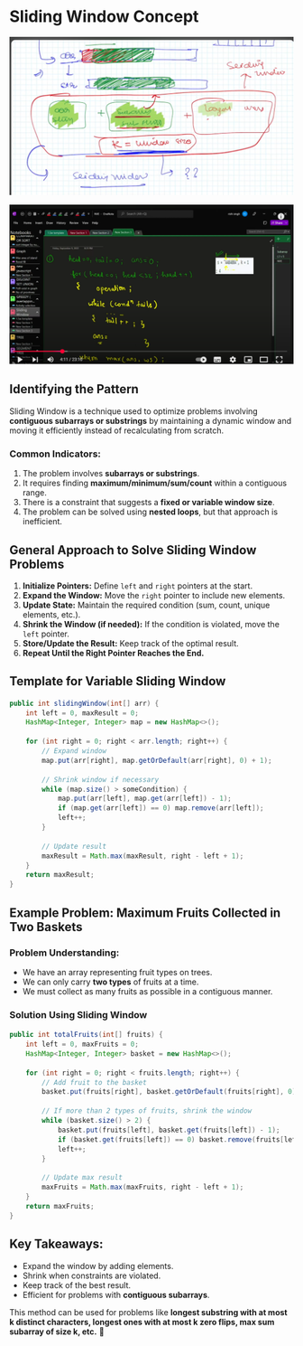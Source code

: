 # Sliding Window Concept

![alt text](image.png)

![alt text](image-1.png)

## Identifying the Pattern
Sliding Window is a technique used to optimize problems involving **contiguous subarrays or substrings** by maintaining a dynamic window and moving it efficiently instead of recalculating from scratch.

### Common Indicators:
1. The problem involves **subarrays or substrings**.
2. It requires finding **maximum/minimum/sum/count** within a contiguous range.
3. There is a constraint that suggests a **fixed or variable window size**.
4. The problem can be solved using **nested loops**, but that approach is inefficient.

## General Approach to Solve Sliding Window Problems
1. **Initialize Pointers:** Define `left` and `right` pointers at the start.
2. **Expand the Window:** Move the `right` pointer to include new elements.
3. **Update State:** Maintain the required condition (sum, count, unique elements, etc.).
4. **Shrink the Window (if needed):** If the condition is violated, move the `left` pointer.
5. **Store/Update the Result:** Keep track of the optimal result.
6. **Repeat Until the Right Pointer Reaches the End.**

## Template for Variable Sliding Window
```java
public int slidingWindow(int[] arr) {
    int left = 0, maxResult = 0;
    HashMap<Integer, Integer> map = new HashMap<>();

    for (int right = 0; right < arr.length; right++) {
        // Expand window
        map.put(arr[right], map.getOrDefault(arr[right], 0) + 1);

        // Shrink window if necessary
        while (map.size() > someCondition) {
            map.put(arr[left], map.get(arr[left]) - 1);
            if (map.get(arr[left]) == 0) map.remove(arr[left]);
            left++;
        }

        // Update result
        maxResult = Math.max(maxResult, right - left + 1);
    }
    return maxResult;
}
```

## Example Problem: Maximum Fruits Collected in Two Baskets
### Problem Understanding:
- We have an array representing fruit types on trees.
- We can only carry **two types** of fruits at a time.
- We must collect as many fruits as possible in a contiguous manner.

### Solution Using Sliding Window
```java
public int totalFruits(int[] fruits) {
    int left = 0, maxFruits = 0;
    HashMap<Integer, Integer> basket = new HashMap<>();

    for (int right = 0; right < fruits.length; right++) {
        // Add fruit to the basket
        basket.put(fruits[right], basket.getOrDefault(fruits[right], 0) + 1);

        // If more than 2 types of fruits, shrink the window
        while (basket.size() > 2) {
            basket.put(fruits[left], basket.get(fruits[left]) - 1);
            if (basket.get(fruits[left]) == 0) basket.remove(fruits[left]);
            left++;
        }

        // Update max result
        maxFruits = Math.max(maxFruits, right - left + 1);
    }
    return maxFruits;
}
```

## Key Takeaways:
- Expand the window by adding elements.
- Shrink when constraints are violated.
- Keep track of the best result.
- Efficient for problems with **contiguous subarrays**.

This method can be used for problems like **longest substring with at most k distinct characters, longest ones with at most k zero flips, max sum subarray of size k, etc.** 🚀
